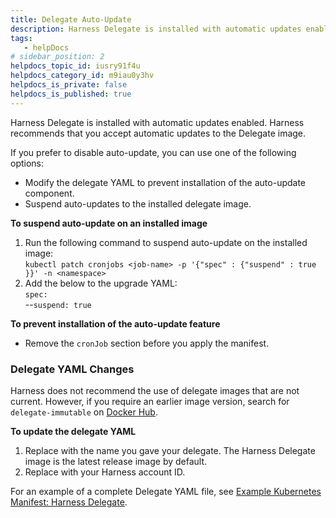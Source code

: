 ```yaml
---
title: Delegate Auto-Update
description: Harness Delegate is installed with automatic updates enabled. Harness recommends that you accept automatic updates to the Delegate image. If you prefer to disable auto-update, you can use one of the…
tags: 
   - helpDocs
# sidebar_position: 2
helpdocs_topic_id: iusry91f4u
helpdocs_category_id: m9iau0y3hv
helpdocs_is_private: false
helpdocs_is_published: true
---
```


Harness Delegate is installed with automatic updates enabled. Harness recommends that you accept automatic updates to the Delegate image. 

If you prefer to disable auto-update, you can use one of the following options:

* Modify the delegate YAML to prevent installation of the auto-update component.
* Suspend auto-updates to the installed delegate image.

**To suspend auto-update on an installed image**

1. Run the following command to suspend auto-update on the installed image:  
`kubectl patch cronjobs <job-name> -p '{"spec" : {"suspend" : true }}' -n <namespace>`
2. Add the below to the upgrade YAML:  
`spec:`  
--`suspend: true`

**To prevent installation of the auto-update feature**

* Remove the `cronJob` section before you apply the manifest.

### Delegate YAML Changes

Harness does not recommend the use of delegate images that are not current. However, if you require an earlier image version, search for `delegate-immutable` on [Docker Hub](https://hub.docker.com/).

**To update the delegate YAML**

1. Replace *<delegate name>* with the name you gave your delegate. The Harness Delegate image is the latest release image by default.
2. Replace *<account id>* with your Harness account ID.

For an example of a complete Delegate YAML file, see [Example Kubernetes Manifest: Harness Delegate](https://docs.harness.io/article/cjtk5rw8z4).

